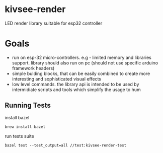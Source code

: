 # kivsee-render
LED render library suitable for esp32 controller

# Goals
- run on esp-32 micro-controllers. e.g - limited memory and libraries support. library should also run on pc (should not use specific arduino framework headers)
- simple bulding blocks, that can be easily combined to create more interesting and sophisticated visual effects
- low level commands. the library api is intended to be used by intermidiate scripts and tools which simplify the usage to hum

## Running Tests

install bazel

```shell
brew install bazel
```

run tests suite

```shell
bazel test --test_output=all //test:kivsee-render-test
```

